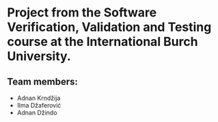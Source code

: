 # Project from the Software Verification, Validation and Testing course at the International Burch University.
## Team members:
- Adnan Krndžija
- Ilma Džaferović
- Adnan Džindo
